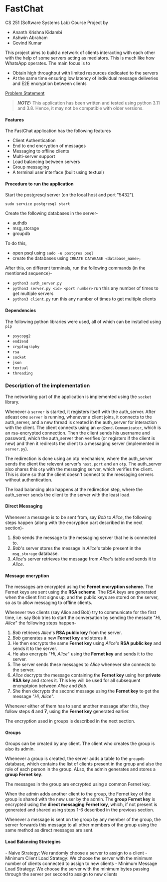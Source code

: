 # FastChat
CS 251 (Software Systems Lab) Course Project by
- Ananth Krishna Kidambi
- Ashwin Abraham
- Govind Kumar

This project aims to build a network of clients interacting with each other with the help of some servers acting as mediators. This is much like how WhatsApp operates. The main focus is to
- Obtain high throughput with limited resources dedicated to the servers
- At the same time ensuring low latency of individual message deliveries and E2E encryption between clients

[Problem Statement](https://docs.google.com/document/d/e/2PACX-1vQglWg-qGoA92pyHpn2IGVjrDX_jIKsN5EjgqCBtUnMUWoYqrsWrumPuW7wjOiqTBgtPDtuxKaJcW9D/pub)

> **_NOTE:_**  This application has been written and tested using python 3.11 and 3.8. Hence, it may not be compatible with older versions.

<h4> Features </h4>

The FastChat application has the following features
- Client Authentication
- End to end encryption of messages
- Messaging to offline clients
- Multi-server support
- Load balancing between servers
- Group messaging
- A terminal user interface (built using textual)

<h4> Procedure to run the application </h4>
Start the postgresql server (on the local host and port "5432").

`sudo service postgresql start`

Create the following databases in the server-
- authdb
- msg_storage
- groupdb

To do this, 
- open psql using `sudo -u postgres psql`
- create the databases using `CREATE DATABASE <database_name>;`

After this, on different terminals, run the following commands (in the mentioned sequence)-
- `python3 auth_server.py`
- `python3 server.py <id> <port number>` run this any number of times to get multiple servers
- `python3 client.py` run this any number of times to get multiple clients

<h4> Dependencies </h4>

The following python libraries were used, all of which can be installed using `pip`  

- `psycopg2`
- `end2end`
- `cryptography`
- `rsa`
- `socket`
- `json`
- `textual`
- `threading`

<h3> Description of the implementation </h3> 

The networking part of the application is implemented using the `socket` library.

Whenever a `server` is started, it registers itself with the auth_server. 
After atleast one `server` is running, whenever a client joins, it connects to the auth_server, and a new thread is created in the auth_server for interaction with the client. The client connects using an `end2end.Communicator`, which is an rsa-encrypted connection. Then the client sends his username and password, which the auth_server then verifies (or registers if the client is new) and then it redirects the client to a messaging server (implemented in `server.py`).

The redirection is done using an otp mechanism, where the auth_server sends the client the relevent server's `host`, `port` and an `otp`. The auth_server also shares this `otp` with the messaging server, which verifies the client. This is done so that the client doesn't connect to the messaging servers without authentication.

The load balancing also happens at the redirection step, where the auth_server sends the client to the server with the least load.

<h4> Direct Messaging </h4>

Whenever a message is to be sent from, say _Bob_ to _Alice_, the following steps happen (along with the encryption part described in the next section)-

1. _Bob_ sends the message to the messaging server that he is connected to.
2. _Bob_'s server stores the message in _Alice_'s table present in the `msg_storage` database.
3. _Alice_'s server retrieves the message from _Alice_'s table and sends it to _Alice_.

<h4> Message encryption </h4>

The messages are encrypted using the **Fernet encryption scheme**. The Fernet keys are sent using the **RSA scheme**. The RSA keys are generated when the client first signs up, and the public keys are stored on the server, so as to allow messaging to offline clients.

Whenever two clients (say Alice and Bob) try to communicate for the first time, i.e. say Bob tries to start the conversation by sending the messate "_Hi, Alice_" the following steps happen-

1. _Bob_ retrieves _Alice_'s **RSA public key** from the server.
2. _Bob_ generates a new **Fernet key** and stores it.
3. He then encrypts the same **Fernet key** using _Alice_'s **RSA public key** and sends it to the server.
4. He also encrypts "_Hi, Alice_" using the **Fernet key** and sends it to the server.
5. The server sends these messages to _Alice_ whenever she connects to the server. 
6. _Alice_ decrypts the message containing the **Fernet key** using her **private RSA key** and stores it. This key will be used for all subsequent encryptpion between _Alice_ and _Bob_.
7. She then decrypts the second message using the **Fernet key** to get the message "_Hi, Alice_".

Whenever either of them has to send another message after this, they follow steps __4__ and __7__, using the **Fernet key** generated earlier.

The encryption used in groups is described in the next section.

<h4> Groups </h4>

Groups can be created by any client. The client who creates the group is also its admin.

Whenever a group is created, the server adds a table to the `groupdb` database, which contains the list of clients present in the group and also the role of each person in the group. ALso, the admin generates and stores a **group Fernet key**.

The messages in the group are encrypted using a common Fernet key.

When the admin adds another client to the group, the Fernet key of the group is shared with the new user by the admin. The **group Fernet key** is encrypted using the **direct messaging Fernet key**, which, if not present is generated and shared using steps 1-6 described in the previous section.

Whenever a message is sent on the group by any member of the group, the server forwards this message to all other members of the group using the same method as direct messages are sent.

<h4> Load Balancing Strategies </h4>
- Naive Strategy: We randomly choose a server to assign to a client
- Minimum Client Load Strategy: We choose the server with the minimum number of clients connected to assign to new clients
- Minimum Message Load Strategy: We choose the server with the minimum bytes passing through the server per second to assign to new clients
